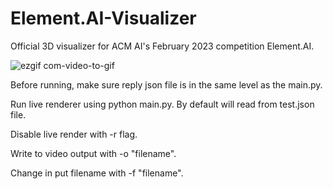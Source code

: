 # Element.AI-Visualizer



Official 3D visualizer for ACM AI's February 2023 competition Element.AI.

![ezgif com-video-to-gif](https://user-images.githubusercontent.com/5528089/221391918-2f1a101b-5a28-4eda-88da-7edd336dad96.gif)


Before running, make sure reply json file is in the same level as the main.py.

Run live renderer using python main.py. By default will read from test.json file.

Disable live render with -r flag.

Write to video output with -o "filename".

Change in put filename with -f "filename".
